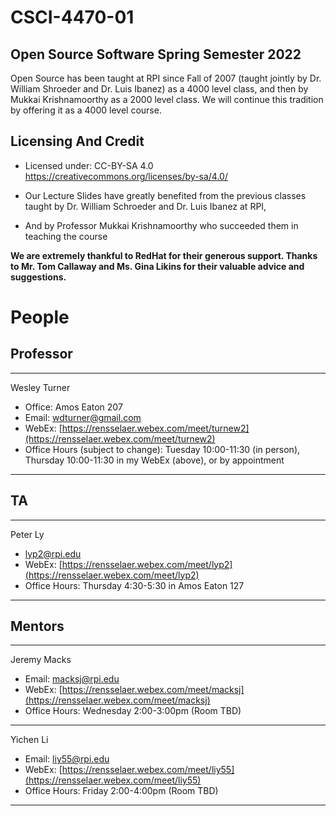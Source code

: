 # CSCI-4470-01
## Open Source Software Spring Semester 2022

Open Source has been taught at RPI since Fall of 2007 (taught jointly by Dr. William Shroeder and Dr. Luis Ibanez) as a 4000 level class, and then by Mukkai Krishnamoorthy as a 2000 level class. We will continue this tradition by offering it as a 4000 level course.

Licensing And Credit
---------

* Licensed under: CC-BY-SA 4.0 https://creativecommons.org/licenses/by-sa/4.0/

* Our Lecture Slides have greatly benefited from the previous classes taught by Dr. William Schroeder and Dr. Luis Ibanez at RPI,

* And by Professor Mukkai Krishnamoorthy who succeeded them in teaching the course

__We are extremely thankful to RedHat for their generous support. Thanks to Mr. Tom Callaway and Ms. Gina Likins for their valuable advice and suggestions.__


People
======

Professor
---------

---

Wesley Turner 

- Office: Amos Eaton 207
- Email: <wdturner@gmail.com>
- WebEx: [https://rensselaer.webex.com/meet/turnew2](https://rensselaer.webex.com/meet/turnew2)
- Office Hours (subject to change): Tuesday 10:00-11:30 (in person), Thursday 10:00-11:30 in my WebEx (above), or by appointment

---

TA
--
---
Peter Ly

- <lyp2@rpi.edu>
- WebEx: [https://rensselaer.webex.com/meet/lyp2](https://rensselaer.webex.com/meet/lyp2)
- Office Hours: Thursday 4:30-5:30 in Amos Eaton 127

---

Mentors
-------
---
Jeremy Macks 

- Email: <macksj@rpi.edu>
- WebEx: [https://rensselaer.webex.com/meet/macksj](https://rensselaer.webex.com/meet/macksj)
- Office Hours: Wednesday 2:00-3:00pm (Room TBD)

---
Yichen Li

- Email: <liy55@rpi.edu>
- WebEx: [https://rensselaer.webex.com/meet/liy55](https://rensselaer.webex.com/meet/liy55)
- Office Hours: Friday 2:00-4:00pm (Room TBD)

---

